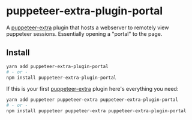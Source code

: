 # puppeteer-extra-plugin-portal

A [puppeteer-extra](https://github.com/berstend/puppeteer-extra) plugin that hosts a webserver to remotely view puppeteer sessions. Essentially opening a "portal" to the page.

## Install

```bash
yarn add puppeteer-extra-plugin-portal
# - or -
npm install puppeteer-extra-plugin-portal
```

If this is your first [puppeteer-extra](https://github.com/berstend/puppeteer-extra) plugin here's everything you need:

```bash
yarn add puppeteer puppeteer-extra puppeteer-extra-plugin-portal
# - or -
npm install puppeteer puppeteer-extra puppeteer-extra-plugin-portal
```
